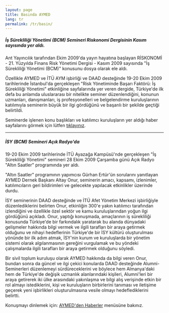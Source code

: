 ```yaml
---
layout: page
title: Basında AYMED
lang: tr
permalink: /tr/basin/
---
```


<h5>İş Sürekliliği Yönetimi (BCM) Semineri Riskonomi Dergisinin Kasım sayısında yer aldı.</h5>

<p>
Ant Yayıncılık tarafından Ekim 2009'da yayın hayatına başlayan RİSKONOMİ - 21. Yüzyılda Finans Risk Yönetimi Dergisi -  Kasım 2009 sayısında "İş Sürekliliği Yönetimi (BCM)" konusunu dosya olarak ele aldı.
</p>

<p>
Özellikle AYMED ve İTÜ AYM işbirliği ve DAAD desteğinde 19-20 Ekim 2009 tarihlerinde İstanbul'da gerçekleşen "Risk Yönetiminde Başarı Faktörü: İş Sürekliliği Yönetimi" etkinliğine sayfalarında yer veren dergide, Türkiye'de ilk defa bu anlamda uluslararası bir nitelikte seminer düzenlendiğini, konunun uzmanları, danışmanları, iş profesyonelleri ve belgelendirme kuruluşlarının katılımıyla seminerin büyük bir ilgi gördüğünü ve başarılı bir şekilde geçtiği belirtildi.
</p>

<p>
Seminerde işlenen konu başlıkları ve katılımcı kuruluşların yer aldığı haber sayfalarını görmek için lütfen <a href="{{ site.baseurl }}/files/Riskonomi-Kasim09.pdf">tıklayınız</a>.
</p>

<hr>

<h5>İSY (BCM) Semineri Açık Radyo'da</h5>

<p>
19-20 Ekim 2009 tarihlerinde İTÜ Ayazağa Kampüsü'nde gerçekleşen "İş Sürekliliği Yönetimi" semineri 28 Ekim 2009 Çarşamba günü Açık Radyo "Altın Saatler" programında yer aldı.
</p>
<p>
"Altın Saatler" programının yapımcısı Gürhan Ertür'ün sorularını yanıtlayan AYMED Dernek Başkanı Altay Onur, seminerin amacı, kapsamı, izlenimler, katılımcıların geri bildirimleri ve gelecekte yapılacak etkinlikler üzerinde durdu.
</p>
<p>
İSY seminerinin DAAD desteğinde ve İTÜ Afet Yönetim Merkezi işbirliğiyle düzenlediklerini belirten Onur, etkinliğin 300'e yakın katılımcı tarafından izlendiğini ve özellikle özel sektör ve kamu kuruluşlarından yoğun ilgi gördüğünü açıkladı. Onur, yaptığı konuşmada, amaçlarının iş sürekliliği konusunda Türkiye'de bir farkındalık yaratarak bu alanda dünyadaki gelişmeler hakkında bilgi vermek ve ilgili tarafları bir araya getirmek olduğunu ve nihayi hedeflerinin Türkiye'de bir İSY kültürü oluşturulması yönünde bir ilk adım atmak, İSY'nin kurum ve kuruluşlarda bir yönetim sistemi olarak algılanmasının gereğini vurgulamak ve bu yöndeki çalışmalarda ilgili tarafları bir araya getirmek olduğunu söyledi.
</p>
<p>
Bir sivil toplum kuruluşu olarak AYMED hakkında da bilgi veren Onur, bundan sonra da güncel ve ilgi çekici konularda DAAD desteğinde Alumni-Seminerleri düzenlemeyi sürdüreceklerini ve böylece hem Almanya'daki hem de Türkiye'de değişik uzmanlık alanlarındaki kişileri, Alumni'leri bir araya getirerek iki ülke arasındaki yakınlaşma ve bilgi alış verişinde etkin bir rol almayı istediklerini, kişi ve kuruluşların birbirlerini tanıması ve iletişime geçerek yeni işbirlikleri oluşturulmasına vesile olmayı hedeflediklerini belirtti.
</p>
<p>
Konuşmayı dinlemek için: <a href="{{ site.baseurl }}/tr/haberler/aymed-den" target="_blank">AYMED'den Haberler</a> menüsüne bakınız.
</p>
